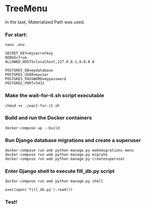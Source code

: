 # TreeMenu

In the task, Materialized Path was used.


### For start:
```
nano .env  
```
```
SECRET_KEY=mysecretkey
DEBUG=True
ALLOWED_HOSTS=localhost,127.0.0.1,0.0.0.0

POSTGRES_DB=mydatabase
POSTGRES_USER=myuser
POSTGRES_PASSWORD=mypassword
POSTGRES_PORT=5432
```

### Make the wait-for-it.sh script executable
```
chmod +x ./wait-for-it.sh
```
### Build and run the Docker containers
```
docker-compose up --build
```

### Run Django database migrations and create a superuser
```
docker-compose run web python manage.py makemigrations menu
docker-compose run web python manage.py migrate
docker-compose run web python manage.py createsuperuser
```

### Enter Django shell to execute fill_db.py script
```
docker-compose run web python manage.py shell
```
```
exec(open('fill_db.py').read())
```
### Test!
